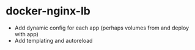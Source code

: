 # docker-nginx-lb

* Add dynamic config for each app (perhaps volumes from and deploy with app)
* Add templating and autoreload

